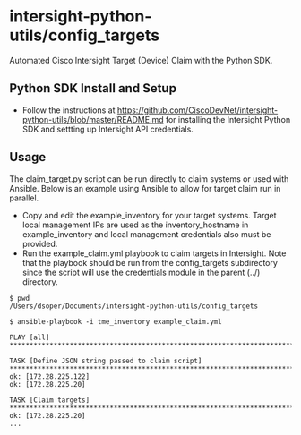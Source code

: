 # intersight-python-utils/config_targets

Automated Cisco Intersight Target (Device) Claim with the Python SDK.

## Python SDK Install and Setup
- Follow the instructions at https://github.com/CiscoDevNet/intersight-python-utils/blob/master/README.md for installing the Intersight Python SDK and settting up Intersight API credentials.

## Usage
The claim_target.py script can be run directly to claim systems or used with Ansible.  Below is an example using Ansible to allow for target claim run in parallel.

- Copy and edit the example_inventory for your target systems.  Target local management IPs are used as the inventory_hostname in example_inventory and local management credentials also must be provided.
- Run the example_claim.yml playbook to claim targets in Intersight.  Note that the playbook should be run from the config_targets subdirectory since the script will use the credentials module in the parent (../) directory.
```
$ pwd
/Users/dsoper/Documents/intersight-python-utils/config_targets

$ ansible-playbook -i tme_inventory example_claim.yml 

PLAY [all] ******************************************************************************************************************************************************************************

TASK [Define JSON string passed to claim script] ****************************************************************************************************************************************
ok: [172.28.225.122]
ok: [172.28.225.20]

TASK [Claim targets] ********************************************************************************************************************************************************************
ok: [172.28.225.20]
...
```